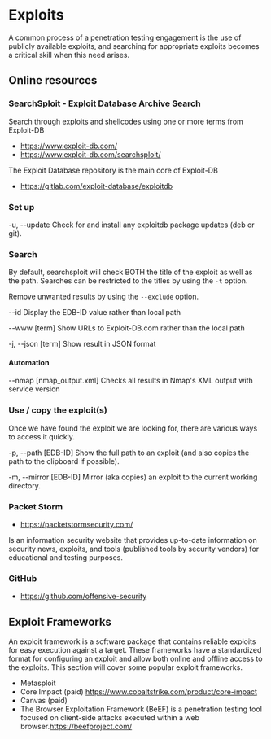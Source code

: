 # Exploits

A common process of a penetration testing engagement is the use of publicly available exploits, and searching for appropriate exploits becomes a critical skill when this need arises.





## Online resources

### SearchSploit - Exploit Database Archive Search

Search through exploits and shellcodes using one or more terms from Exploit-DB

- <https://www.exploit-db.com/>
- <https://www.exploit-db.com/searchsploit/>

The Exploit Database repository is the main core of Exploit-DB
- <https://gitlab.com/exploit-database/exploitdb>



### Set up
-u, --update
Check for and install any exploitdb package updates (deb or git).




### Search
By default, searchsploit will check BOTH the title of the exploit as well as the path.
Searches can be restricted to the titles by using the `-t` option.


Remove unwanted results by using the `--exclude` option.

--id
Display the EDB-ID value rather than local path


--www [term]
Show URLs to Exploit-DB.com rather than the local path


-j, --json [term]
Show result in JSON format



#### Automation
--nmap [nmap_output.xml]
Checks all results in Nmap's XML output with service version




### Use / copy the exploit(s)
Once we have found the exploit we are looking for, there are various ways to access it quickly.

-p, --path [EDB-ID]
Show the full path to an exploit (and also copies the path to the clipboard if possible).

-m, --mirror [EDB-ID]
Mirror (aka copies) an exploit to the current working directory.





### Packet Storm
- <https://packetstormsecurity.com/>

Is an information security website that provides up-to-date information on security news, exploits, and tools (published tools by security vendors) for educational and testing purposes.





### GitHub
- <https://github.com/offensive-security>
















## Exploit Frameworks

An exploit framework is a software package that contains reliable exploits for easy execution against a target.
These frameworks have a standardized format for configuring an exploit and allow both online and offline access to the exploits.
This section will cover some popular exploit frameworks.


- Metasploit
- Core Impact (paid) https://www.cobaltstrike.com/product/core-impact
- Canvas (paid)
- The Browser Exploitation Framework (BeEF) is a penetration testing tool focused on client-side attacks executed within a web browser.https://beefproject.com/









